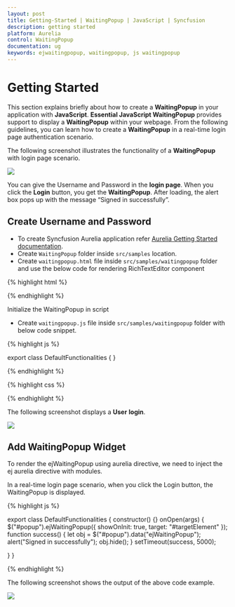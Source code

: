 ```yaml
---
layout: post
title: Getting-Started | WaitingPopup | JavaScript | Syncfusion
description: getting started
platform: Aurelia
control: WaitingPopup
documentation: ug
keywords: ejwaitingpopup, waitingpopup, js waitingpopup 
---
```


# Getting Started

This section explains briefly about how to create a **WaitingPopup** in your application with **JavaScript**.
**Essential JavaScript WaitingPopup** provides support to display a **WaitingPopup** within your webpage. From the following guidelines, you can learn how to create a **WaitingPopup** in a real-time login page authentication scenario. 

The following screenshot illustrates the functionality of a **WaitingPopup** with login page scenario.

![](/js/WaitingPopup/Getting-Started_images/Getting-Started_img1.png) 

You can give the Username and Password in the **login page**. When you click the **Login** button, you get the **WaitingPopup**. After loading, the alert box pops up with the message “Signed in successfully”.

## Create Username and Password

 * To create Syncfusion Aurelia application refer [Aurelia Getting Started documentation](https://help.syncfusion.com/aurelia/overview#getting-started).
* Create `WaitingPopup` folder inside `src/samples` location.
* Create `waitingpopup.html` file inside  `src/samples/waitingpopup` folder and use the below code for rendering RichTextEditor component 


{% highlight html %}

<template>
  <require from="./default-functionalities.css"></require>
  <div>
    <div id="targetElement">
      <table class="loginTable">
        <tr>
          <td>Username</td>
          <td><input type="text"/></td>
        </tr>
        <tr>
          <td>Password</td>
          <td><input type="password"/></td>
        </tr>
        <tr>
          <td></td>
          <td><button id="btnOpen" class="e-btn" ej-button="e-text:Login; size: medium, type: button, height: 30, width: 150"
          e-on-click.trigger="onOpen()"></button></td>
        </tr>
      </table>
      <div id="popup" class="waiting" ej-waiting-popup></div>
    </div>
</template>

{% endhighlight %}

Initialize the WaitingPopup in script

* Create `waitingpopup.js` file inside `src/samples/waitingpopup` folder with below code snippet.

{% highlight js %}

export class DefaultFunctionalities { }

{% endhighlight %}

{% highlight css %} 

<style type="text/css" class="cssStyles">
   #targetElement {
       width: 500px;
       height: 200px;
       margin: 50px;
       border: 1px solid #dbdcdb;
   }
   .loginTable {
       margin: 60px auto;
   }
   #popup_WaitingPopup .e-image {
       display: block;
       height: 70px;
   }
</style>


{% endhighlight %}


The following screenshot displays a **User** **login**.


![](/js/WaitingPopup/Getting-Started_images/Getting-Started_img2.png) 

## Add WaitingPopup Widget

To render the ejWaitingPopup using aurelia directive, we need to inject the ej aurelia directive with modules.

 In a real-time login page scenario, when you click the Login button, the WaitingPopup is displayed. 

{% highlight js %}

export class DefaultFunctionalities { 
 constructor() {}
 onOpen(args) {
	 $("#popup").ejWaitingPopup({
                showOnInit: true,
                target: "#targetElement"
            });
            function success() {
                let obj = $("#popup").data("ejWaitingPopup");
                alert("Signed in successfully");
                obj.hide();
            }
			setTimeout(success, 5000);
             
}
}

{% endhighlight %}

 The following screenshot shows the output of the above code example.

![](/js/WaitingPopup/Getting-Started_images/Getting-Started_img3.png) 

